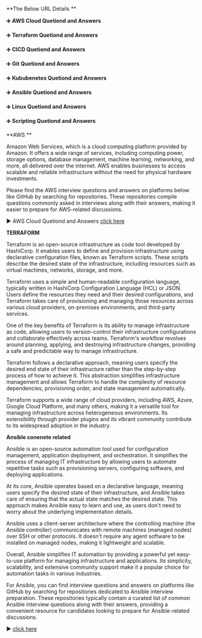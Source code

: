 **The Below URL Details **

**✈️ AWS Cloud Quetiond and Answers**

**✈️ Terraform Quetiond and Answers**

**✈️ CICD  Quetiond and Answers**

**✈️ Git Quetiond and Answers**

**✈️ Kububenetes Quetiond and Answers**

**✈️ Ansible Quetiond and Answers**

**✈️ Linux Quetiond and Answers**

**✈️ Scripting Quetiond and Answers**


**AWS **
 
 Amazon Web Services, which is a cloud computing platform provided by Amazon. It offers a wide range of services, including computing power, storage options, database management, machine learning, networking, and more, all delivered over the internet. AWS enables businesses to access scalable and reliable infrastructure without the need for physical hardware investments.

Please find the AWS interview questions and answers on platforms below like GitHub by searching for repositories. These repositories compile questions commonly asked in interviews along with their answers, making it easier to prepare for AWS-related discussions.

▶️ AWS Cloud Quetiond and Answers
[click here](https://github.com/shivanaguttiadi/Adi_DevOps_Answers/tree/DevOps_Answers_AWS)


**TERRAFORM**

Terraform is an open-source infrastructure as code tool developed by HashiCorp. It enables users to define and provision infrastructure using declarative configuration files, known as Terraform scripts. These scripts describe the desired state of the infrastructure, including resources such as virtual machines, networks, storage, and more.

Terraform uses a simple and human-readable configuration language, typically written in HashiCorp Configuration Language (HCL) or JSON. Users define the resources they need and their desired configurations, and Terraform takes care of provisioning and managing those resources across various cloud providers, on-premises environments, and third-party services.

One of the key benefits of Terraform is its ability to manage infrastructure as code, allowing users to version-control their infrastructure configurations and collaborate effectively across teams. Terraform's workflow revolves around planning, applying, and destroying infrastructure changes, providing a safe and predictable way to manage infrastructure.

Terraform follows a declarative approach, meaning users specify the desired end state of their infrastructure rather than the step-by-step process of how to achieve it. This abstraction simplifies infrastructure management and allows Terraform to handle the complexity of resource dependencies, provisioning order, and state management automatically.

Terraform supports a wide range of cloud providers, including AWS, Azure, Google Cloud Platform, and many others, making it a versatile tool for managing infrastructure across heterogeneous environments. Its extensibility through provider plugins and its vibrant community contribute to its widespread adoption in the industry.


**Ansible conenete related**

Ansible is an open-source automation tool used for configuration management, application deployment, and orchestration. It simplifies the process of managing IT infrastructure by allowing users to automate repetitive tasks such as provisioning servers, configuring software, and deploying applications.

At its core, Ansible operates based on a declarative language, meaning users specify the desired state of their infrastructure, and Ansible takes care of ensuring that the actual state matches the desired state. This approach makes Ansible easy to learn and use, as users don't need to worry about the underlying implementation details.

Ansible uses a client-server architecture where the controlling machine (the Ansible controller) communicates with remote machines (managed nodes) over SSH or other protocols. It doesn't require any agent software to be installed on managed nodes, making it lightweight and scalable.

Overall, Ansible simplifies IT automation by providing a powerful yet easy-to-use platform for managing infrastructure and applications. Its simplicity, scalability, and extensive community support make it a popular choice for automation tasks in various industries.

For Ansible, you can find interview questions and answers on platforms like GitHub by searching for repositories dedicated to Ansible interview preparation. These repositories typically contain a curated list of common Ansible interview questions along with their answers, providing a convenient resource for candidates looking to prepare for Ansible-related discussions.

▶️
[click here](https://github.com/shivanaguttiadi/Adi_DevOps_Answers/tree/DevOps_Answers_Ansible)

